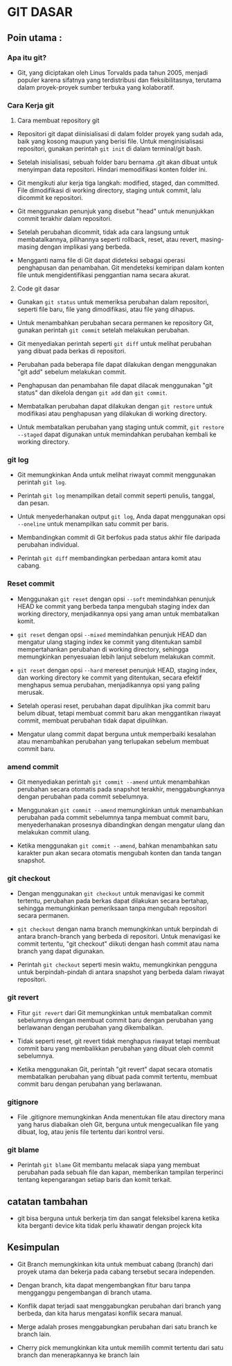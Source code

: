 # GIT DASAR 

##  Poin utama :
   
### Apa itu git?

  - Git, yang diciptakan oleh Linus Torvalds pada tahun 2005, menjadi populer karena
  sifatnya yang terdistribusi dan fleksibilitasnya, terutama dalam proyek-proyek sumber
  terbuka yang kolaboratif.

### Cara Kerja git

1. Cara membuat repository git
 
- Repositori git dapat diinisialisasi di dalam folder proyek yang sudah ada, baik yang kosong maupun yang berisi file. Untuk menginisialisasi repositori, gunakan perintah `git init` di dalam terminal/git bash.
  
- Setelah inisialisasi, sebuah folder baru bernama .git akan dibuat untuk menyimpan data repositori. Hindari memodifikasi konten folder ini.
  
- Git mengikuti alur kerja tiga langkah: modified, staged, dan committed. File dimodifikasi di working directory, staging untuk commit, lalu dicommit ke repositori.
  
- Git menggunakan penunjuk yang disebut "head" untuk menunjukkan commit terakhir dalam repositori.
  
- Setelah perubahan dicommit, tidak ada cara langsung untuk membatalkannya, pilihannya seperti rollback, reset, atau revert, masing-masing dengan implikasi yang berbeda.
  
- Mengganti nama file di Git dapat dideteksi sebagai operasi penghapusan dan penambahan. Git mendeteksi kemiripan dalam konten file untuk mengidentifikasi penggantian nama secara akurat.

2. Code git dasar
 
- Gunakan `git status` untuk memeriksa perubahan dalam repositori, seperti file baru, file yang dimodifikasi, atau file yang dihapus.
  
- Untuk menambahkan perubahan secara permanen ke repository Git, gunakan perintah `git commit` setelah melakukan perubahan.
  
- Git menyediakan perintah seperti `git diff` untuk melihat perubahan yang dibuat pada berkas di repositori.
  
- Perubahan pada beberapa file dapat dilakukan dengan menggunakan "git add" sebelum melakukan commit.
  
- Penghapusan dan penambahan file dapat dilacak menggunakan "git status" dan dikelola dengan `git add` dan `git commit`.
  
- Membatalkan perubahan dapat dilakukan dengan `git restore` untuk modifikasi atau penghapusan yang dilakukan di working directory.
  
- Untuk membatalkan perubahan yang staging untuk commit, `git restore --staged` dapat digunakan untuk memindahkan perubahan kembali ke working directory.

### git log 

- Git memungkinkan Anda untuk melihat riwayat commit menggunakan perintah `git log`.
  
- Perintah `git log` menampilkan detail commit seperti penulis, tanggal, dan pesan.
  
- Untuk menyederhanakan output `git log`, Anda dapat menggunakan opsi `--oneline` untuk menampilkan satu commit per baris.
  
- Membandingkan commit di Git berfokus pada status akhir file daripada perubahan individual.
  
- Perintah `git diff` membandingkan perbedaan antara komit atau cabang.

### Reset commit

- Menggunakan `git reset` dengan opsi `--soft` memindahkan penunjuk HEAD ke commit yang berbeda tanpa mengubah staging index dan working directory, menjadikannya opsi yang aman untuk membatalkan komit.
 
- `git reset` dengan opsi `--mixed` memindahkan penunjuk HEAD dan mengatur ulang staging index ke commit yang ditentukan sambil mempertahankan perubahan di working directory, sehingga memungkinkan penyesuaian lebih lanjut sebelum melakukan commit.
 
- `git reset` dengan opsi `--hard` mereset penunjuk HEAD, staging index, dan working directory ke commit yang ditentukan, secara efektif menghapus semua perubahan, menjadikannya opsi yang paling merusak.
 
- Setelah operasi reset, perubahan dapat dipulihkan jika commit baru belum dibuat, tetapi membuat commit baru akan menggantikan riwayat commit, membuat perubahan tidak dapat dipulihkan.
 
- Mengatur ulang commit dapat berguna untuk memperbaiki kesalahan atau menambahkan perubahan yang terlupakan sebelum membuat commit baru.

### amend commit

- Git menyediakan perintah `git commit --amend` untuk menambahkan perubahan secara otomatis pada snapshot terakhir, menggabungkannya dengan perubahan pada commit sebelumnya.
 
- Menggunakan `git commit --amend` memungkinkan untuk menambahkan perubahan pada commit sebelumnya tanpa membuat commit baru, menyederhanakan prosesnya dibandingkan dengan mengatur ulang dan melakukan commit ulang.
 
- Ketika menggunakan `git commit --amend`, bahkan menambahkan satu karakter pun akan secara otomatis mengubah konten dan tanda tangan snapshot.

### git checkout

- Dengan menggunakan `git checkout` untuk menavigasi ke commit tertentu, perubahan pada berkas dapat dilakukan secara bertahap, sehingga memungkinkan pemeriksaan tanpa mengubah repositori secara permanen.
 
- `git checkout` dengan nama branch memungkinkan untuk berpindah di antara branch-branch yang berbeda di repositori. Untuk menavigasi ke commit tertentu, "git checkout" diikuti dengan hash commit atau nama branch yang dapat digunakan.
 
- Perintah `git checkout` seperti mesin waktu, memungkinkan pengguna untuk berpindah-pindah di antara snapshot yang berbeda dalam riwayat repositori.

### git revert

- Fitur `git revert` dari Git memungkinkan untuk membatalkan commit sebelumnya dengan membuat commit baru dengan perubahan yang berlawanan dengan perubahan yang dikembalikan.
 
- Tidak seperti reset, git revert tidak menghapus riwayat tetapi membuat commit baru yang membalikkan perubahan yang dibuat oleh commit sebelumnya.
 
- Ketika menggunakan Git, perintah "git revert" dapat secara otomatis membatalkan perubahan yang dibuat pada commit tertentu, membuat commit baru dengan perubahan yang berlawanan.

### gitignore

- File .gitignore memungkinkan Anda menentukan file atau directory mana yang harus diabaikan oleh Git, berguna untuk mengecualikan file yang dibuat, log, atau jenis file tertentu dari kontrol versi.

### git blame

- Perintah `git blame` Git membantu melacak siapa yang membuat perubahan pada sebuah file dan kapan, memberikan tampilan terperinci tentang kepengarangan setiap baris dan komit terkait.


##  catatan tambahan
   
- git bisa berguna untuk berkerja tim dan sangat feleksibel karena ketika kita berganti device kita tidak perlu khawatir dengan projeck kita

## Kesimpulan
- Git Branch memungkinkan kita untuk membuat cabang (branch) dari proyek utama dan bekerja pada cabang tersebut secara independen.

- Dengan branch, kita dapat mengembangkan fitur baru tanpa mengganggu pengembangan di branch utama.
  
- Konflik dapat terjadi saat menggabungkan perubahan dari branch yang berbeda, dan kita harus mengatasi konflik secara manual.

- Merge adalah proses menggabungkan perubahan dari satu branch ke branch lain.

- Cherry pick memungkinkan kita untuk memilih commit tertentu dari satu branch dan menerapkannya ke branch lain
